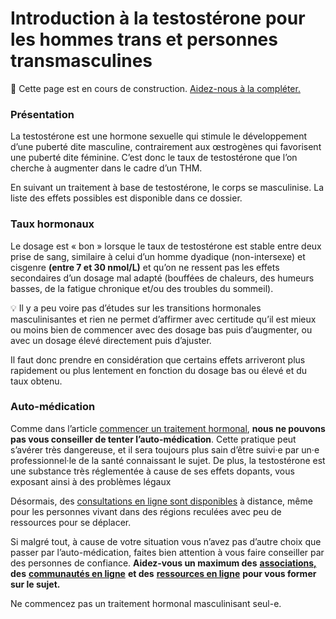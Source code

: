 # Introduction à la testostérone pour les hommes trans et personnes transmasculines

🚧 Cette page est en cours de construction. [Aidez-nous à la compléter.](https://wikitrans.co/contact/)

### **Présentation**

La testostérone est une hormone sexuelle qui stimule le développement d’une puberté dite masculine, contrairement aux œstrogènes qui favorisent une puberté dite féminine. C’est donc le taux de testostérone que l’on cherche à augmenter dans le cadre d’un THM. 

En suivant un traitement à base de testostérone, le corps se masculinise. La liste des effets possibles est disponible dans ce dossier.

### **Taux hormonaux**

Le dosage est « bon » lorsque le taux de testostérone est stable entre deux prise de sang, similaire à celui d’un homme dyadique (non-intersexe) et cisgenre **(entre 7 et 30 nmol/L)** et qu’on ne ressent pas les effets secondaires d’un dosage mal adapté (bouffées de chaleurs, des humeurs basses, de la fatigue chronique et/ou des troubles du sommeil).

💡 Il y a peu voire pas d’études sur les transitions hormonales masculinisantes et rien ne permet d’affirmer avec certitude qu’il est mieux ou moins bien de commencer avec des dosage bas puis d’augmenter, ou avec un dosage élevé directement puis d’ajuster.

Il faut donc prendre en considération que certains effets arriveront plus rapidement ou plus lentement en fonction du dosage bas ou élevé et du taux obtenu.

### **Auto-médication**

Comme dans l’article [commencer un traitement hormonal](https://wikitrans.co/2020/01/12/commencer-un-traitement-hormonal/), **nous ne pouvons pas vous conseiller de tenter l’auto-médication**. Cette pratique peut s’avérer très dangereuse, et il sera toujours plus sain d’être suivi·e par un·e professionnel·le de la santé connaissant le sujet. De plus, la testostérone est une substance très réglementée à cause de ses effets dopants, vous exposant ainsi à des problèmes légaux

Désormais, des [consultations en ligne sont disponibles](https://www.youtube.com/watch?v=fhwrwu6O3XE) à distance, même pour les personnes vivant dans des régions reculées avec peu de ressources pour se déplacer.

Si malgré tout, à cause de votre situation vous n’avez pas d’autre choix que passer par l’auto-médication, faites bien attention à vous faire conseiller par des personnes de confiance. **Aidez-vous un maximum des** [**associations,**](https://wikitrans.co/carte/) **des** [**communautés en ligne**](https://wikitrans.co/2018/08/12/ou-sont-les-communautes-en-ligne-de-personnes-trans/) **et des** [**ressources en ligne**](https://wikitrans.co/2017/08/12/liens-divers-2/) **pour vous former sur le sujet.**

Ne commencez pas un traitement hormonal masculinisant seul-e.